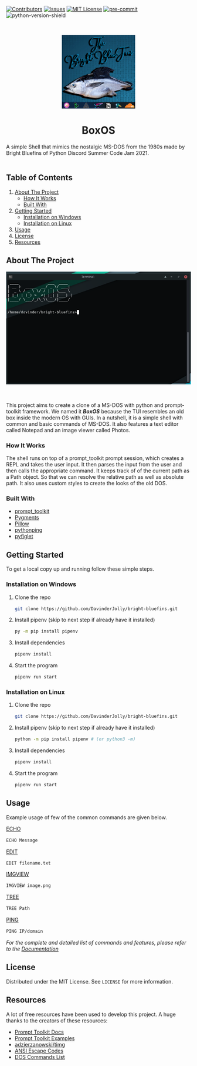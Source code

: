 <!-- SHIELDS -->

[![Contributors][contributors-shield]][contributors-url]
[![Issues][issues-shield]][issues-url]
[![MIT License][license-shield]][license-url]
[![pre-commit][pre-commit-shield]][pre-commit-url]
![python-version-shield]

<!-- PROJECT LOGO -->
<br>
<p align="center">
  <a href="https://github.com/DavinderJolly/bright-bluefins">
    <img src="docs/images/logo.png" alt="Logo" width="200" height="200">
  </a>
  <h1 align="center">BoxOS</h1>

  A simple Shell that mimics the nostalgic MS-DOS from the 1980s made by Bright Bluefins of Python Discord Summer Code Jam 2021.
  <br>
  <br>
</p>

<!-- TABLE OF CONTENTS -->

## Table of Contents

1. [About The Project](#about-the-project)
   - [How It Works](#how-it-works)
   - [Built With](#built-with)
1. [Getting Started](#getting-started)
   - [Installation on Windows](#installation-on-windows)
   - [Installation on Linux](#installation-on-linux)
1. [Usage](#usage)
1. [License](#license)
1. [Resources](#resources)

<!-- ABOUT THE PROJECT -->

## About The Project

<p align="center">
    <img src="/docs/images/shell.png" alt="App screenshot">
</p> <br>

This project aims to create a clone of a MS-DOS with python and prompt-toolkit framework. We named it ***BoxOS*** because the TUI resembles an old box inside the modern OS with GUIs. In a nutshell, it is a simple shell with common and basic commands of MS-DOS. It also features a text editor called Notepad and an image viewer called Photos.

### How It Works

The shell runs on top of a prompt_toolkit prompt session, which creates a REPL and takes the user input. It then parses the input from the user and then calls the appropriate command. It keeps track of of the current path as a Path object. So that we can resolve the relative path as well as absolute path. It also uses custom styles to create the looks of the old DOS.

### Built With

- [prompt_toolkit](https://pypi.org/project/prompt-toolkit/)
- [Pygments](https://pypi.org/project/Pygments/)
- [Pillow](https://pypi.org/project/Pillow/)
- [pythonping](https://pypi.org/project/pythonping/)
- [pyfiglet](https://pypi.org/project/pyfiglet/)

<!-- GETTING STARTED -->

## Getting Started

To get a local copy up and running follow these simple steps.

### Installation on Windows

1. Clone the repo
   ```sh
   git clone https://github.com/DavinderJolly/bright-bluefins.git
   ```
1. Install pipenv (skip to next step if already have it installed)

   ```sh
   py -m pip install pipenv
   ```

1. Install dependencies

   ```sh
   pipenv install
   ```

1. Start the program
   ```sh
   pipenv run start
   ```

### Installation on Linux

1. Clone the repo

   ```sh
   git clone https://github.com/DavinderJolly/bright-bluefins.git
   ```

1. Install pipenv (skip to next step if already have it installed)

   ```sh
   python -m pip install pipenv # (or python3 -m)
   ```

1. Install dependencies

   ```sh
   pipenv install
   ```

1. Start the program
   ```sh
   pipenv run start
   ```
<!-- USAGE EXAMPLES -->

## Usage

Example usage of few of the common commands are given below.

[ECHO](/docs/ShellCommands.md#echo)

```sh
ECHO Message
```

[EDIT](/docs/ShellCommands.md#edit)

```sh
EDIT filename.txt
```

[IMGVIEW](/docs/ShellCommands.md#imgview)

```sh
IMGVIEW image.png
```

[TREE](/docs/ShellCommands.md#tree)

```sh
TREE Path
```

[PING](/docs/ShellCommands.md#ping)
```sh
PING IP/domain
```

_For the complete and detailed list of commands and features, please refer to the [Documentation](/docs/ShellCommands.md)_

<!-- LICENSE -->

## License

Distributed under the MIT License. See `LICENSE` for more information.

<!-- ACKNOWLEDGEMENTS -->



## Resources

A lot of free resources have been used to develop this project. A huge thanks to the creators of these resources:

- [Prompt Toolkit Docs](https://python-prompt-toolkit.readthedocs.io/en/master/)
- [Prompt Toolkit Examples](https://github.com/prompt-toolkit/python-prompt-toolkit/tree/master/examples)
- [adzierzanowski/timg](https://github.com/adzierzanowski/timg)
- [ANSI Escape Codes](https://en.m.wikipedia.org/wiki/ANSI_escape_code)
- [DOS Commands List](https://en.m.wikipedia.org/wiki/List_of_DOS_commands)

<!-- MARKDOWN LINKS & IMAGES -->

[contributors-url]: https://github.com/DavinderJolly/bright-bluefins/graphs/contributors
[contributors-shield]: https://img.shields.io/github/contributors/DavinderJolly/bright-bluefins?style=flat
[issues-url]: https://github.com/DavinderJolly/bright-bluefins/issues
[issues-shield]: https://img.shields.io/github/issues/DavinderJolly/bright-bluefins?style=flat
[license-url]: https://github.com/DavinderJolly/bright-bluefins/blob/master/LICENSE.txt
[license-shield]: https://img.shields.io/github/license/DavinderJolly/bright-bluefins?style-flat
[pre-commit-url]: https://github.com/pre-commit/pre-commit
[pre-commit-shield]: https://img.shields.io/badge/pre--commit-enabled-brightgreen?logo=pre-commit&logoColor=white
[python-version-shield]: https://img.shields.io/github/pipenv/locked/python-version/DavinderJolly/Bright-Bluefins
